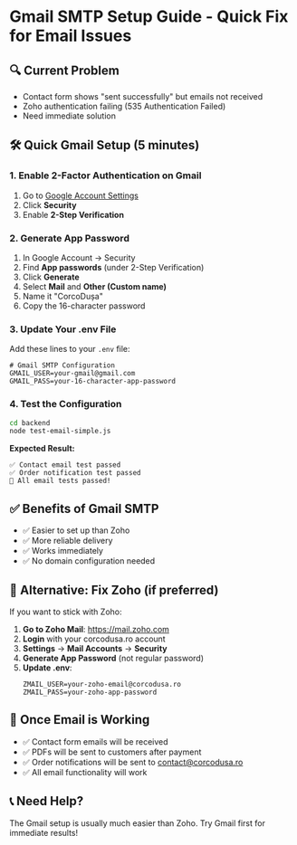 # Gmail SMTP Setup Guide - Quick Fix for Email Issues

## 🔍 **Current Problem**
- Contact form shows "sent successfully" but emails not received
- Zoho authentication failing (535 Authentication Failed)
- Need immediate solution

## 🛠️ **Quick Gmail Setup (5 minutes)**

### 1. **Enable 2-Factor Authentication on Gmail**
1. Go to [Google Account Settings](https://myaccount.google.com/)
2. Click **Security**
3. Enable **2-Step Verification**

### 2. **Generate App Password**
1. In Google Account → Security
2. Find **App passwords** (under 2-Step Verification)
3. Click **Generate**
4. Select **Mail** and **Other (Custom name)**
5. Name it "CorcoDușa"
6. Copy the 16-character password

### 3. **Update Your .env File**
Add these lines to your `.env` file:

```env
# Gmail SMTP Configuration
GMAIL_USER=your-gmail@gmail.com
GMAIL_PASS=your-16-character-app-password
```

### 4. **Test the Configuration**
```bash
cd backend
node test-email-simple.js
```

**Expected Result:**
```
✅ Contact email test passed
✅ Order notification test passed
🎉 All email tests passed!
```

## ✅ **Benefits of Gmail SMTP**
- ✅ Easier to set up than Zoho
- ✅ More reliable delivery
- ✅ Works immediately
- ✅ No domain configuration needed

## 🔧 **Alternative: Fix Zoho (if preferred)**

If you want to stick with Zoho:

1. **Go to Zoho Mail**: https://mail.zoho.com
2. **Login** with your corcodusa.ro account
3. **Settings** → **Mail Accounts** → **Security**
4. **Generate App Password** (not regular password)
5. **Update .env**:
   ```env
   ZMAIL_USER=your-zoho-email@corcodusa.ro
   ZMAIL_PASS=your-zoho-app-password
   ```

## 🎯 **Once Email is Working**

- ✅ Contact form emails will be received
- ✅ PDFs will be sent to customers after payment
- ✅ Order notifications will be sent to contact@corcodusa.ro
- ✅ All email functionality will work

## 📞 **Need Help?**

The Gmail setup is usually much easier than Zoho. Try Gmail first for immediate results! 
